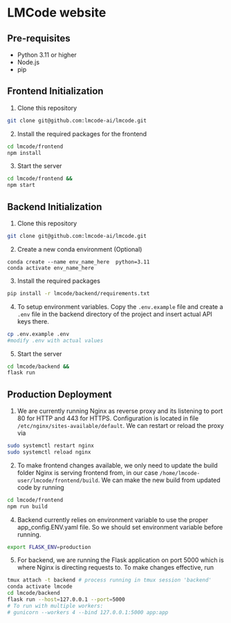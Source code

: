 # LMCode website

## Pre-requisites

- Python 3.11 or higher
- Node.js
- pip

## Frontend Initialization

1. Clone this repository

```bash
git clone git@github.com:lmcode-ai/lmcode.git
```

2. Install the required packages for the frontend

```bash
cd lmcode/frontend
npm install
```

3. Start the server

```bash
cd lmcode/frontend &&
npm start
```

## Backend Initialization

1. Clone this repository

```bash
git clone git@github.com:lmcode-ai/lmcode.git
```

2. Create a new conda environment (Optional)
```base 
conda create --name env_name_here  python=3.11  
conda activate env_name_here
```

3. Install the required packages

```bash
pip install -r lmcode/backend/requirements.txt 
```

4. To setup environment variables. Copy the `.env.example` file and create a `.env` file in the backend directory of the project and insert actual API keys there.

```bash
cp .env.example .env
#modify .env with actual values
```

5. Start the server

```bash
cd lmcode/backend &&
flask run
```

## Production Deployment

1. We are currently running Nginx as reverse proxy and its listening to port 80 for HTTP and 443 for HTTPS.
Configuration is located in file `/etc/nginx/sites-available/default`. We can restart or reload the proxy via

```bash
sudo systemctl restart nginx
sudo systemctl reload nginx
```

2. To make frontend changes available, we only need to update the build folder Nginx is serving frontend from,
in our case `/home/lmcode-user/lmcode/frontend/build`. We can make the new build from updated code by running

```bash
cd lmcode/frontend
npm run build
```

4. Backend currently relies on environment variable to use the proper app_config.ENV.yaml file. So we should set environment variable before running.

```bash
export FLASK_ENV=production
```


5. For backend, we are running the Flask application on port 5000 which is where Nginx is directing requests to.
To make changes effective, run

```bash
tmux attach -t backend # process running in tmux session 'backend'
conda activate lmcode
cd lmcode/backend
flask run --host=127.0.0.1 --port=5000
# To run with multiple workers:
# gunicorn --workers 4 --bind 127.0.0.1:5000 app:app
```